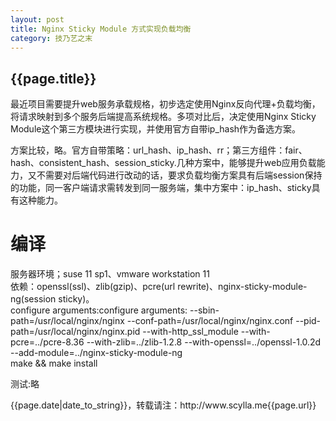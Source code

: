 ```yaml
---
layout: post
title: Nginx Sticky Module 方式实现负载均衡
category: 技乃艺之末
---
```

<h2>{{page.title}}</h2>
<p>
	最近项目需要提升web服务承载规格，初步选定使用Nginx反向代理+负载均衡，将请求映射到多个服务后端提高系统规格。多项对比后，决定使用Nginx Sticky Module这个第三方模块进行实现，并使用官方自带ip_hash作为备选方案。
</p>
<p>
	方案比较，略。官方自带策略：url_hash、ip_hash、rr；第三方组件：fair、hash、consistent_hash、session_sticky.几种方案中，能够提升web应用负载能力，又不需要对后端代码进行改动的话，要求负载均衡方案具有后端session保持的功能，同一客户端请求需转发到同一服务端，集中方案中：ip_hash、sticky具有这种能力。
</p>
<h1>编译</h1>
<p>
	服务器环境；suse 11 sp1、vmware workstation 11</br>
	依赖：openssl(ssl)、zlib(gzip)、pcre(url rewrite)、nginx-sticky-module-ng(session sticky)。</br>
	configure arguments:configure arguments: --sbin-path=/usr/local/nginx/nginx --conf-path=/usr/local/nginx/nginx.conf --pid-path=/usr/local/nginx/nginx.pid --with-http_ssl_module --with-pcre=../pcre-8.36 --with-zlib=../zlib-1.2.8 --with-openssl=../openssl-1.0.2d --add-module=../nginx-sticky-module-ng</br>
	make && make install
</p>
<p>
	测试:略
</p>
<p>{{page.date|date_to_string}}，转载请注：http://www.scylla.me{{page.url}}</p>
